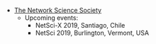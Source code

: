 - [The Network Science Society](http://www.netscisociety.net)
  - Upcoming events:
    - NetSci-X 2019, Santiago, Chile
    - NetSci 2019, Burlington, Vermont, USA
